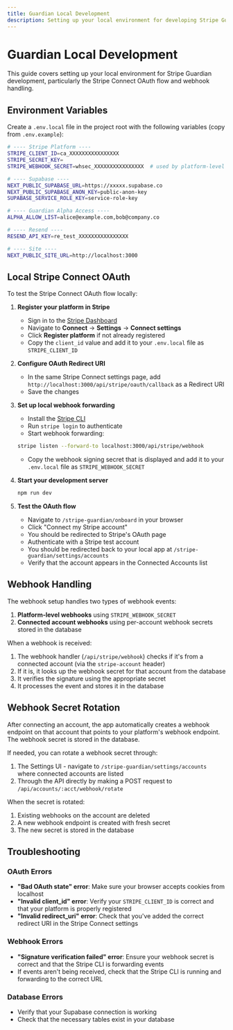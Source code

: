 ```yaml
---
title: Guardian Local Development
description: Setting up your local environment for developing Stripe Guardian features.
---
```


# Guardian Local Development

This guide covers setting up your local environment for Stripe Guardian development,
particularly the Stripe Connect OAuth flow and webhook handling.

## Environment Variables

Create a `.env.local` file in the project root with the following variables (copy from `.env.example`):

```bash
# ---- Stripe Platform ----
STRIPE_CLIENT_ID=ca_XXXXXXXXXXXXXXXX
STRIPE_SECRET_KEY=
STRIPE_WEBHOOK_SECRET=whsec_XXXXXXXXXXXXXXXX  # used by platform-level /api/stripe/webhook

# ---- Supabase ----
NEXT_PUBLIC_SUPABASE_URL=https://xxxxx.supabase.co
NEXT_PUBLIC_SUPABASE_ANON_KEY=public-anon-key
SUPABASE_SERVICE_ROLE_KEY=service-role-key

# ---- Guardian Alpha Access ----
ALPHA_ALLOW_LIST=alice@example.com,bob@company.co

# ---- Resend ----
RESEND_API_KEY=re_test_XXXXXXXXXXXXXXXX

# ---- Site ----
NEXT_PUBLIC_SITE_URL=http://localhost:3000
```

## Local Stripe Connect OAuth

To test the Stripe Connect OAuth flow locally:

1. **Register your platform in Stripe**

   - Sign in to the [Stripe Dashboard](https://dashboard.stripe.com)
   - Navigate to **Connect** → **Settings** → **Connect settings**
   - Click **Register platform** if not already registered
   - Copy the `client_id` value and add it to your `.env.local` file as `STRIPE_CLIENT_ID`

2. **Configure OAuth Redirect URI**

   - In the same Stripe Connect settings page, add `http://localhost:3000/api/stripe/oauth/callback` as a Redirect URI
   - Save the changes

3. **Set up local webhook forwarding**

   - Install the [Stripe CLI](https://stripe.com/docs/stripe-cli)
   - Run `stripe login` to authenticate
   - Start webhook forwarding:

   ```bash
   stripe listen --forward-to localhost:3000/api/stripe/webhook
   ```

   - Copy the webhook signing secret that is displayed and add it to your `.env.local` file as `STRIPE_WEBHOOK_SECRET`

4. **Start your development server**

   ```bash
   npm run dev
   ```

5. **Test the OAuth flow**
   - Navigate to `/stripe-guardian/onboard` in your browser
   - Click "Connect my Stripe account"
   - You should be redirected to Stripe's OAuth page
   - Authenticate with a Stripe test account
   - You should be redirected back to your local app at `/stripe-guardian/settings/accounts`
   - Verify that the account appears in the Connected Accounts list

## Webhook Handling

The webhook setup handles two types of webhook events:

1. **Platform-level webhooks** using `STRIPE_WEBHOOK_SECRET`
2. **Connected account webhooks** using per-account webhook secrets stored in the database

When a webhook is received:

1. The webhook handler (`/api/stripe/webhook`) checks if it's from a connected account (via the `stripe-account` header)
2. If it is, it looks up the webhook secret for that account from the database
3. It verifies the signature using the appropriate secret
4. It processes the event and stores it in the database

## Webhook Secret Rotation

After connecting an account, the app automatically creates a webhook endpoint on that account
that points to your platform's webhook endpoint. The webhook secret is stored in the database.

If needed, you can rotate a webhook secret through:

1. The Settings UI - navigate to `/stripe-guardian/settings/accounts` where connected accounts are listed
2. Through the API directly by making a POST request to `/api/accounts/:acct/webhook/rotate`

When the secret is rotated:

1. Existing webhooks on the account are deleted
2. A new webhook endpoint is created with fresh secret
3. The new secret is stored in the database

## Troubleshooting

### OAuth Errors

- **"Bad OAuth state" error**: Make sure your browser accepts cookies from localhost
- **"Invalid client_id" error**: Verify your `STRIPE_CLIENT_ID` is correct and that your platform is properly registered
- **"Invalid redirect_uri" error**: Check that you've added the correct redirect URI in the Stripe Connect settings

### Webhook Errors

- **"Signature verification failed" error**: Ensure your webhook secret is correct and that the Stripe CLI is forwarding events
- If events aren't being received, check that the Stripe CLI is running and forwarding to the correct URL

### Database Errors

- Verify that your Supabase connection is working
- Check that the necessary tables exist in your database
